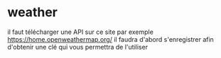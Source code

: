 # weather

il faut télécharger une API sur ce site par exemple https://home.openweathermap.org/ il faudra d'abord s'enregistrer afin d'obtenir une clé qui vous permettra de l'utiliser
